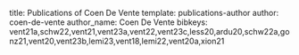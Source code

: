 title: Publications of Coen De Vente
template: publications-author
author: coen-de-vente
author_name: Coen De Vente
bibkeys: vent21a,schw22,vent21,vent23a,vent22,vent23c,less20,ardu20,schw22a,gonz21,vent20,vent23b,lemi23,vent18,lemi22,vent20a,xion21